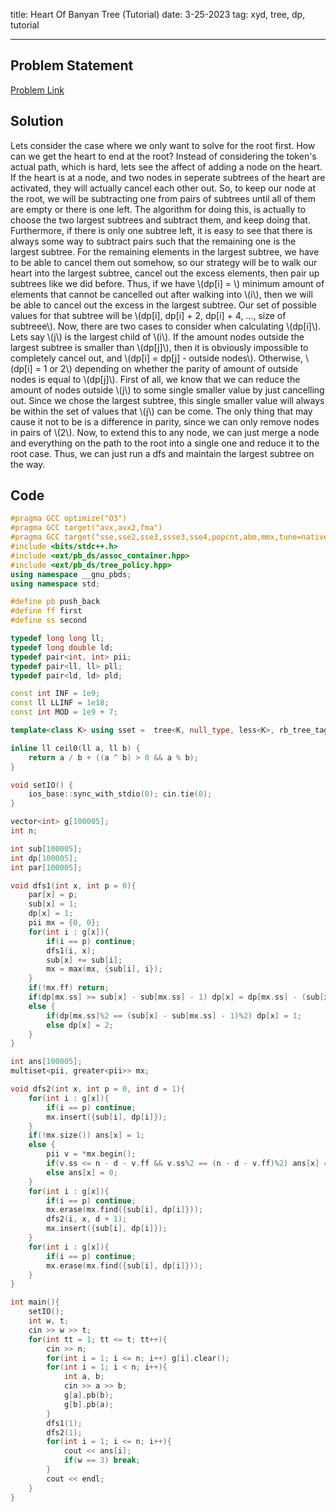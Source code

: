 title: Heart Of Banyan Tree (Tutorial)
date: 3-25-2023
tag: xyd, tree, dp, tutorial

---

## Problem Statement

[Problem Link](https://contest.xinyoudui.com/contest/76/problem/321)

## Solution

Lets consider the case where we only want to solve for the root first. How can we get the heart to end at the root? Instead of considering the token's actual path, which is hard, lets see the affect of adding a node on the heart. If the heart is at a node, and two nodes in seperate subtrees of the heart are activated, they will actually cancel each other out. So, to keep our node at the root, we will be subtracting one from pairs of subtrees until all of them are empty or there is one left. The algorithm for doing this, is actually to choose the two largest subtrees and subtract them, and keep doing that. Furthermore, if there is only one subtree left, it is easy to see that there is always some way to subtract pairs such that the remaining one is the largest subtree. For the remaining elements in the largest subtree, we have to be able to cancel them out somehow, so our strategy will be to walk our heart into the largest subtree, cancel out the excess elements, then pair up subtrees like we did before. Thus, if we have \\(dp[i] = \\) minimum amount of elements that cannot be cancelled out after walking into \\(i\\), then we will be able to cancel out the excess in the largest subtree. Our set of possible values for that subtree will be \\(dp[i], dp[i] + 2, dp[i] + 4, ..., size of subtreee\\). Now, there are two cases to consider when calculating \\(dp[i]\\). Lets say \\(j\\) is the largest child of \\(i\\). If the amount nodes outside the largest subtree is smaller than \\(dp[j]\\), then it is obviously impossible to completely cancel out, and \\(dp[i] = dp[j] - outside nodes\\). Otherwise, \\(dp[i] = 1 or 2\\) depending on whether the parity of amount of outside nodes is equal to \\(dp[j]\\). First of all, we know that we can reduce the amount of nodes outside \\(j\\) to some single smaller value by just cancelling out. Since we chose the largest subtree, this single smaller value will always be within the set of values that \\(j\\) can be come. The only thing that may cause it not to be is a difference in parity, since we can only remove nodes in pairs of \\(2\\). Now, to extend this to any node, we can just merge a node and everything on the path to the root into a single one and reduce it to the root case. Thus, we can just run a dfs and maintain the largest subtree on the way. 

## Code

```c++
#pragma GCC optimize("O3")
#pragma GCC target("avx,avx2,fma")
#pragma GCC target("sse,sse2,sse3,ssse3,sse4,popcnt,abm,mmx,tune=native")
#include <bits/stdc++.h>
#include <ext/pb_ds/assoc_container.hpp>
#include <ext/pb_ds/tree_policy.hpp>
using namespace __gnu_pbds;
using namespace std;

#define pb push_back
#define ff first
#define ss second

typedef long long ll;
typedef long double ld;
typedef pair<int, int> pii;
typedef pair<ll, ll> pll;
typedef pair<ld, ld> pld;

const int INF = 1e9;
const ll LLINF = 1e18;
const int MOD = 1e9 + 7;

template<class K> using sset =  tree<K, null_type, less<K>, rb_tree_tag, tree_order_statistics_node_update>;

inline ll ceil0(ll a, ll b) {
    return a / b + ((a ^ b) > 0 && a % b);
}

void setIO() {
    ios_base::sync_with_stdio(0); cin.tie(0);
}

vector<int> g[100005];
int n;

int sub[100005];
int dp[100005];
int par[100005];

void dfs1(int x, int p = 0){
    par[x] = p;
    sub[x] = 1;
    dp[x] = 1;
    pii mx = {0, 0};
    for(int i : g[x]){
        if(i == p) continue;
        dfs1(i, x);
        sub[x] += sub[i];
        mx = max(mx, {sub[i], i});
    }
    if(!mx.ff) return;
    if(dp[mx.ss] >= sub[x] - sub[mx.ss] - 1) dp[x] = dp[mx.ss] - (sub[x] - sub[mx.ss] - 1) + 1;
    else {
        if(dp[mx.ss]%2 == (sub[x] - sub[mx.ss] - 1)%2) dp[x] = 1;
        else dp[x] = 2;
    }
}

int ans[100005];
multiset<pii, greater<pii>> mx;

void dfs2(int x, int p = 0, int d = 1){
    for(int i : g[x]){
        if(i == p) continue;
        mx.insert({sub[i], dp[i]});
    }
    if(!mx.size()) ans[x] = 1;
    else {
        pii v = *mx.begin();
        if(v.ss <= n - d - v.ff && v.ss%2 == (n - d - v.ff)%2) ans[x] = 1;
        else ans[x] = 0;
    }
    for(int i : g[x]){
        if(i == p) continue;
        mx.erase(mx.find({sub[i], dp[i]}));
        dfs2(i, x, d + 1);
        mx.insert({sub[i], dp[i]});
    }
    for(int i : g[x]){
        if(i == p) continue;
        mx.erase(mx.find({sub[i], dp[i]}));
    }
}

int main(){
    setIO();
    int w, t;
    cin >> w >> t;
    for(int tt = 1; tt <= t; tt++){
        cin >> n;
        for(int i = 1; i <= n; i++) g[i].clear();
        for(int i = 1; i < n; i++){
            int a, b;
            cin >> a >> b;
            g[a].pb(b);
            g[b].pb(a);
        }
        dfs1(1);
        dfs2(1);
        for(int i = 1; i <= n; i++){
            cout << ans[i];
            if(w == 3) break;
        }
        cout << endl;
    }
}
```